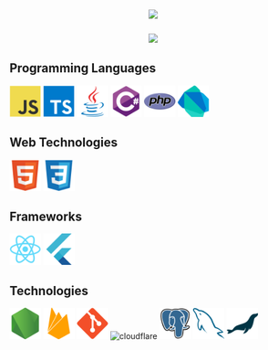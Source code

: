 
<h1 align="center">

<a href="https://github.com/okalyptos">
<img src="https://readme-typing-svg.herokuapp.com/?lines=Okalyptos+&font=Pacifico&center=true&width=650&height=120&color=ff7f50&vCenter=true&size=34%22" />
</a>

</h1>

<p align="center">
  
<a href="https://github.com/okalyptos"> 
<img src="https://readme-typing-svg.herokuapp.com/?lines=In+the+depths+of+my+hidden+laboratory%2C;+I%27m+cooking+up+an+enigmatic+concoction;+that+defies+explanation.&font=Pacifico&center=true&width=650&height=120&color=58a6ff&vCenter=true&size=34%22" />
</a>
  
</p>

<h2 align="left">Programming Languages</h2>
<p align="left"> 
  <img src="https://github.com/devicons/devicon/blob/master/icons/javascript/javascript-original.svg" title="JavaScript" alt="javascript" width="55" height="55" />
  <img src="https://github.com/devicons/devicon/blob/master/icons/typescript/typescript-original.svg" title="TypeScript" alt="typescript" width="55" height="55" />
  <img src="https://github.com/devicons/devicon/blob/master/icons/java/java-original.svg" title="Java" alt="java" width="55" height="55" />
  <img src="https://github.com/devicons/devicon/blob/master/icons/csharp/csharp-original.svg" title="C#" alt="csharp" width="55" height="55" />
  <img src="https://github.com/devicons/devicon/blob/master/icons/php/php-original.svg" title="PHP" alt="php" width="55" height="55" />
  <img src="https://github.com/devicons/devicon/blob/master/icons/dart/dart-original.svg" title="Dart" alt="dart" width="55" height="55" />
</p>

<h2 align="left">Web Technologies</h2>
<p align="left"> 
  <img src="https://github.com/devicons/devicon/blob/master/icons/html5/html5-original.svg" title="HTML5" alt="html5" width="55" height="55" />
  <img src="https://github.com/devicons/devicon/blob/master/icons/css3/css3-original.svg" title="CSS3" alt="css3" width="55" height="55" />
</p>

<h2 align="left">Frameworks</h2>
<p align="left">
  <img src="https://github.com/devicons/devicon/blob/master/icons/react/react-original.svg" title="React" alt="react" width="55" height="55" />
  <img src="https://github.com/devicons/devicon/blob/master/icons/flutter/flutter-original.svg" title="Flutter" alt="flutter" width="55" height="55" />
</p>

<h2 align="left">Technologies</h2>
<p align="left">
  <img src="https://github.com/devicons/devicon/blob/master/icons/nodejs/nodejs-original.svg" title="Node.js" alt="nodejs" width="55" height="55" />
  <img src="https://github.com/devicons/devicon/blob/master/icons/firebase/firebase-plain.svg" title="Firebase" alt="firebase" width="55" height="55" />
  <img src="https://github.com/devicons/devicon/blob/master/icons/git/git-original.svg" title="Git" alt="git" width="55" height="55" />
  <img src="https://www.cloudflare.com/favicon.ico" title="Cloudflare CDN & Tunneling" alt="cloudflare" width="55" height="55" />
  <img src="https://github.com/devicons/devicon/blob/master/icons/postgresql/postgresql-original.svg" title="PostgreSQL" alt="postgresql" width="55" height="55" />
  <img src="https://github.com/devicons/devicon/blob/master/icons/mysql/mysql-original.svg" title="MySQL" alt="mysql" width="55" height="55" />
  <img src="https://github.com/devicons/devicon/blob/master/icons/mariadb/mariadb-original.svg" title="MariaDB" alt="mariadb" width="55" height="55" />
</p>



  
